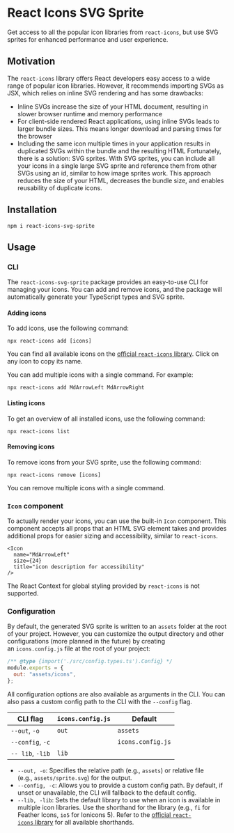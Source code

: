 # React Icons SVG Sprite

Get access to all the popular icon libraries from `react-icons`, but use SVG sprites for enhanced performance and user experience.

## Motivation
The `react-icons` library offers React developers easy access to a wide range of popular icon libraries. However, it recommends importing SVGs as JSX, which relies on inline SVG rendering and has some drawbacks:
- Inline SVGs increase the size of your HTML document, resulting in slower browser runtime and memory performance
- For client-side rendered React applications, using inline SVGs leads to larger bundle sizes. This means longer download and parsing times for the browser
- Including the same icon multiple times in your application results in duplicated SVGs within the bundle and the resulting HTML
Fortunately, there is a solution: SVG sprites. With SVG sprites, you can include all your icons in a single large SVG sprite and reference them from other SVGs using an id, similar to how image sprites work. This approach reduces the size of your HTML, decreases the bundle size, and enables reusability of duplicate icons.

## Installation
```shell
npm i react-icons-svg-sprite
```

## Usage
### CLI
The `react-icons-svg-sprite` package provides an easy-to-use CLI for managing your icons. You can add and remove icons, and the package will automatically generate your TypeScript types and SVG sprite.

#### Adding icons
To add icons, use the following command:

```shell
npx react-icons add [icons]
```
You can find all available icons on the [official `react-icons` library](https://react-icons.github.io/react-icons/). Click on any icon to copy its name. 

You can add multiple icons with a single command. For example:

```shell
npx react-icons add MdArrowLeft MdArrowRight 
```

#### Listing icons

To get an overview of all installed icons, use the following command:

```shell
npx react-icons list
```

#### Removing icons

To remove icons from your SVG sprite, use the following command:

```shell
npx react-icons remove [icons]
```

You can remove multiple icons with a single command.

### `Icon` component
To actually render your icons, you can use the built-in `Icon` component. This component accepts all props that an HTML SVG element takes and provides additional props for easier sizing and accessibility, similar to `react-icons`.

```tsx
<Icon 
  name="MdArrowLeft"
  size={24} 
  title="icon description for accessibility" 
/>
```

The React Context for global styling provided by `react-icons` is not supported.

### Configuration
By default, the generated SVG sprite is written to an `assets` folder at the root of your project. However, you can customize the output directory and other configurations (more planned in the future) by creating an `icons.config.js` file at the root of your project:
```js
/** @type {import('./src/config.types.ts').Config} */
module.exports = {
  out: "assets/icons",
};
```

All configuration options are also available as arguments in the CLI.
You can also pass a custom config path to the CLI with the `--config` flag.

| CLI flag | `icons.config.js` | Default |
|---|---|---|
| `--out`, `-o` | `out` | `assets` |
| `--config`, `-c` | | `icons.config.js` |
| `-- lib`, `-lib` | `lib` | |

- `--out, -o`: Specifies the relative path (e.g., `assets`) or relative file (e.g., `assets/sprite.svg`) for the output.
- `--config, -c`: Allows you to provide a custom config path. By default, if unset or unavailable, the CLI will fallback to the default config.
- `--lib, -lib`: Sets the default library to use when an icon is available in multiple icon libraries. Use the shorthand for the library (e.g., `fi` for Feather Icons, `io5` for Ionicons 5). Refer to the [official `react-icons` library](https://react-icons.github.io/react-icons) for all available shorthands.
